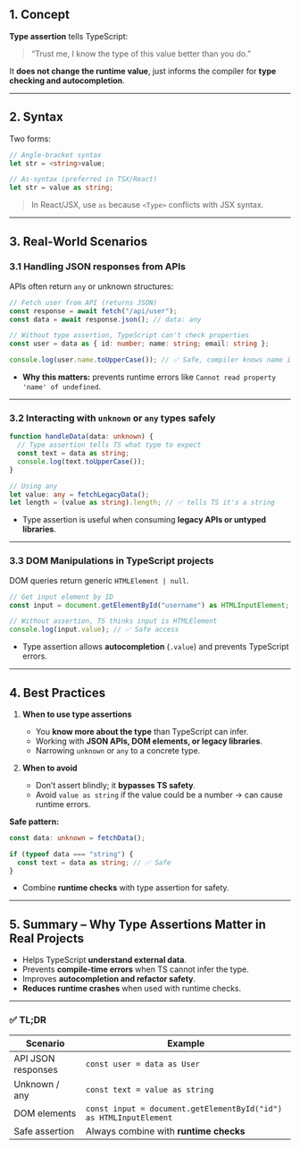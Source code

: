 ## 1. **Concept**

**Type assertion** tells TypeScript:

> “Trust me, I know the type of this value better than you do.”

It **does not change the runtime value**, just informs the compiler for **type checking and autocompletion**.

---

## 2. **Syntax**

Two forms:

```ts
// Angle-bracket syntax
let str = <string>value;

// As-syntax (preferred in TSX/React)
let str = value as string;
```

> In React/JSX, use `as` because `<Type>` conflicts with JSX syntax.

---

## 3. **Real-World Scenarios**

### 3.1 Handling JSON responses from APIs

APIs often return `any` or unknown structures:

```ts
// Fetch user from API (returns JSON)
const response = await fetch("/api/user");
const data = await response.json(); // data: any

// Without type assertion, TypeScript can't check properties
const user = data as { id: number; name: string; email: string };

console.log(user.name.toUpperCase()); // ✅ Safe, compiler knows name is string
```

* **Why this matters:** prevents runtime errors like `Cannot read property 'name' of undefined`.

---

### 3.2 Interacting with `unknown` or `any` types safely

```ts
function handleData(data: unknown) {
  // Type assertion tells TS what type to expect
  const text = data as string;
  console.log(text.toUpperCase());
}

// Using any
let value: any = fetchLegacyData();
let length = (value as string).length; // ✅ tells TS it's a string
```

* Type assertion is useful when consuming **legacy APIs or untyped libraries**.

---

### 3.3 DOM Manipulations in TypeScript projects

DOM queries return generic `HTMLElement | null`.

```ts
// Get input element by ID
const input = document.getElementById("username") as HTMLInputElement;

// Without assertion, TS thinks input is HTMLElement
console.log(input.value); // ✅ Safe access
```

* Type assertion allows **autocompletion** (`.value`) and prevents TypeScript errors.

---

## 4. **Best Practices**

1. **When to use type assertions**

   * You **know more about the type** than TypeScript can infer.
   * Working with **JSON APIs, DOM elements, or legacy libraries**.
   * Narrowing `unknown` or `any` to a concrete type.

2. **When to avoid**

   * Don’t assert blindly; it **bypasses TS safety**.
   * Avoid `value as string` if the value could be a number → can cause runtime errors.

**Safe pattern:**

```ts
const data: unknown = fetchData();

if (typeof data === "string") {
  const text = data as string; // ✅ Safe
}
```

* Combine **runtime checks** with type assertion for safety.

---

## 5. **Summary – Why Type Assertions Matter in Real Projects**

* Helps TypeScript **understand external data**.
* Prevents **compile-time errors** when TS cannot infer the type.
* Improves **autocompletion and refactor safety**.
* **Reduces runtime crashes** when used with runtime checks.

---

### ✅ TL;DR

| Scenario           | Example                                                           |
| ------------------ | ----------------------------------------------------------------- |
| API JSON responses | `const user = data as User`                                       |
| Unknown / any      | `const text = value as string`                                    |
| DOM elements       | `const input = document.getElementById("id") as HTMLInputElement` |
| Safe assertion     | Always combine with **runtime checks**                            |
